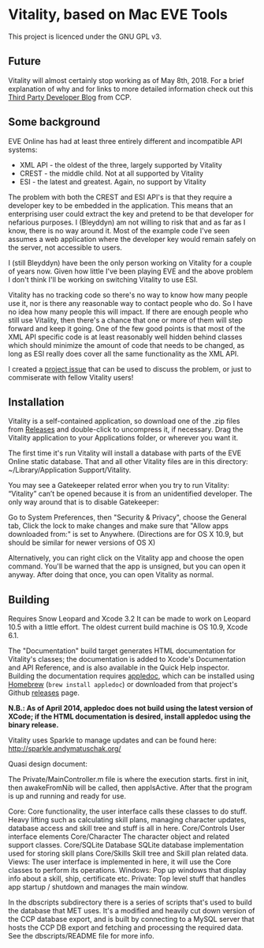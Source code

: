 Vitality, based on Mac EVE Tools
================================

This project is licenced under the GNU GPL v3.

Future
------

Vitality will almost certainly stop working as of May 8th, 2018. For a brief explanation of why and for links to more detailed information check out this [Third Party Developer Blog](https://developers.eveonline.com/blog/article/important-information-on-the-future-of-the-eve-api) from CCP.

## Some background

EVE Online has had at least three entirely different and incompatible API systems:

* XML API - the oldest of the three, largely supported by Vitality
* CREST - the middle child. Not at all supported by Vitality
* ESI - the latest and greatest. Again, no support by Vitality

The problem with both the CREST and ESI API's is that they require a developer key to be embedded in the application. This means that an enterprising user could extract the key and pretend to be that developer for nefarious purposes. I (Bleyddyn) am not willing to risk that and as far as I know, there is no way around it. Most of the example code I've seen assumes a web application where the developer key would remain safely on the server, not accessible to users.

I (still Bleyddyn) have been the only person working on Vitality for a couple of years now. Given how little I've been playing EVE and the above problem I don't think I'll be working on switching Vitality to use ESI.

Vitality has no tracking code so there's no way to know how many people use it, nor is there any reasonable way to contact people who do. So I have no idea how many people this will impact. If there are enough people who still use Vitality, then there's a chance that one or more of them will step forward and keep it going. One of the few good points is that most of the XML API specific code is at least reasonably well hidden behind classes which should minimize the amount of code that needs to be changed, as long as ESI really does cover all the same functionality as the XML API.

I created a [project issue](https://github.com/sixones/vitality/issues/59) that can be used to discuss the problem, or just to commiserate with fellow Vitality users!

Installation
------------

Vitality is a self-contained application, so download one of the .zip files from [Releases][Releases] and double-click to uncompress it, if necessary. Drag the Vitality application to your Applications folder, or wherever you want it.

The first time it's run Vitality will install a database with parts of the EVE Online static database. That and all other Vitality files are in this directory: ~/Library/Application Support/Vitality.

You may see a Gatekeeper related error when you try to run Vitality: “Vitality” can’t be opened because it is from an unidentified developer.
The only way around that is to disable Gatekeeper:

Go to System Preferences, then "Security & Privacy", choose the General tab, Click the lock to make changes and make sure that "Allow apps downloaded from:" is set to Anywhere. (Directions are for OS X 10.9, but should be similar for newer versions of OS X)

Alternatively, you can right click on the Vitality app and choose the open command. You'll be warned that the app is unsigned, but you can open it anyway. After doing that once, you can open Vitality as normal.

[Releases]:https://github.com/sixones/vitality/releases

Building
--------

Requires Snow Leopard and Xcode 3.2
It can be made to work on Leopard 10.5 with a little effort.
The oldest current build machine is OS 10.9, Xcode 6.1.

The "Documentation" build target generates HTML documentation for
Vitality's classes; the documentation is added to Xcode's Documentation
and API Reference, and is also available in the Quick Help inspector.
Building the documentation requires [appledoc][ad], which can be
installed using [Homebrew][hb] (`brew install appledoc`) or downloaded from that
project's Github [releases][adr] page.

**N.B.: As of April 2014, appledoc does not build using the latest
version of XCode; if the HTML documentation is desired, install appledoc
using the binary release.**

[ad]: https://github.com/tomaz/appledoc/
[adr]: https://github.com/tomaz/appledoc/releases/
[hb]: http://brew.sh/

Vitality uses Sparkle to manage updates and can be found here: http://sparkle.andymatuschak.org/

Quasi design document:

The Private/MainController.m file is where the execution starts.
first in init, then awakeFromNib will be called, then appIsActive.
After that the program is up and running and ready for use.

Core:
	Core functionality, the user interface calls these classes to do stuff.
  	Heavy lifting such as calculating skill plans, managing character updates,
	database access and skill tree and stuff is all in here.
Core/Controls
	User interface elements
Core/Character
	The character object and related support classes.
Core/SQLite Database
	SQLite database implementation used for storing skill plans
Core/Skills
	Skill tree and Skill plan related data.
Views:
	The user interface is implemented in here, it will use the Core classes
	to perform its operations.
Windows:
	Pop up windows that display info about a skill, ship, certificate etc.
Private:
	Top level stuff that handles app startup / shutdown and manages the main
	window. 

In the dbscripts subdirectory there is a series of scripts that's used to
build the database that MET uses.  It's a modified and heavily cut down
version of the CCP database export, and is built by connecting to
a MySQL server that hosts the CCP DB export and fetching and processing
the required data.  See the dbscripts/README file for more info.

